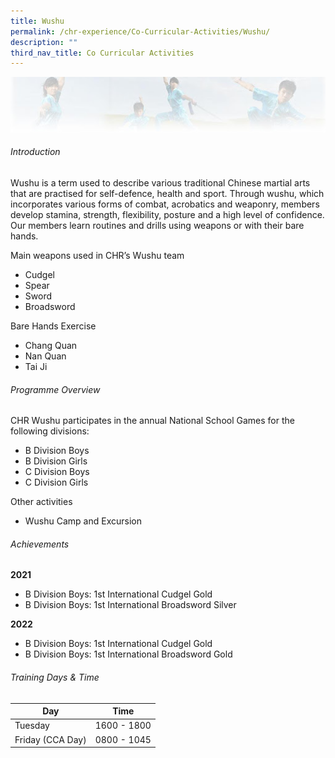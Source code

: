 ```yaml
---
title: Wushu
permalink: /chr-experience/Co-Curricular-Activities/Wushu/
description: ""
third_nav_title: Co Curricular Activities
---
```

![](/images/CCA/WUSHU.jpg)

###### Introduction
Wushu is a term used to describe various traditional Chinese martial arts that are practised for self-defence, health and sport. Through wushu, which incorporates various forms of combat, acrobatics and weaponry, members develop stamina, strength, flexibility, posture and a high level of confidence. Our members learn routines and drills using weapons or with their bare hands. 

Main weapons used in CHR’s Wushu team
- Cudgel
- Spear
- Sword
- Broadsword

Bare Hands Exercise
- Chang Quan
- Nan Quan
- Tai Ji 

###### Programme Overview
CHR Wushu participates in the annual National School Games for the following divisions:
- B Division Boys
- B Division Girls 
- C Division Boys
- C Division Girls

Other activities
- Wushu Camp and Excursion

###### Achievements
**2021** <br>
- B Division Boys: 1st International Cudgel Gold
- B Division Boys: 1st International Broadsword Silver

**2022**
- B Division Boys: 1st International Cudgel Gold
- B Division Boys: 1st International Broadsword Gold

###### Training Days &amp; Time
| Day| Time | 
| -------- | -------- | 
| Tuesday  | 1600 - 1800 | 
| Friday (CCA Day) | 0800 - 1045 |
